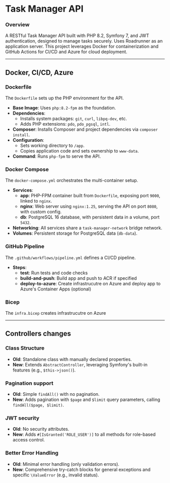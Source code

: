 # Task Manager API

### Overview
A RESTful Task Manager API built with PHP 8.2, Symfony 7, and JWT authentication, designed to manage tasks securely. Uses Roadrunner as an application server. This project leverages Docker for containerization and GitHub Actions for CI/CD and Azure for cloud deployment.

---

## Docker, CI/CD, Azure

### Dockerfile
The `Dockerfile` sets up the PHP environment for the API.

- **Base Image**: Uses `php:8.2-fpm` as the foundation.
- **Dependencies**:
  - Installs system packages: `git`, `curl`, `libpq-dev`, etc.
  - Adds PHP extensions: `pdo`, `pdo_pgsql`, `intl`.
- **Composer**: Installs Composer and project dependencies via `composer install`.
- **Configuration**:
  - Sets working directory to `/app`.
  - Copies application code and sets ownership to `www-data`.
- **Command**: Runs `php-fpm` to serve the API.

### Docker Compose
The `docker-compose.yml` orchestrates the multi-container setup.

- **Services**:
  - **app**: PHP-FPM container built from `Dockerfile`, exposing port `9000`, linked to `nginx`.
  - **nginx**: Web server using `nginx:1.25`, serving the API on port `8080`, with custom config.
  - **db**: PostgreSQL 16 database, with persistent data in a volume, port `5432`.
- **Networking**: All services share a `task-manager-network` bridge network.
- **Volumes**: Persistent storage for PostgreSQL data (`db-data`).

### GitHub Pipeline
The `.github/workflows/pipeline.yml` defines a CI/CD pipeline.

- **Steps**:
  - **test**: Run tests and code checks
  - **build-and-push**: Build app and push to ACR if specified
  - **deploy-to-azure**: Create infrastrucutre on Azure and deploy app to Azure's Container Apps (optional)
 
### Bicep
The `infra.bicep` creates infrastrucutre on Azure

---

## Controllers changes

### Class Structure
- **Old**: Standalone class with manually declared properties.
- **New**: Extends `AbstractController`, leveraging Symfony's built-in features (e.g., `$this->json()`).

### Pagination support
- **Old**: Simple `findAll()` with no pagination.
- **New**: Adds pagination with `$page` and `$limit` query parameters, calling `findAll($page, $limit)`.

### JWT security
- **Old**: No security attributes.
- **New**: Adds `#[IsGranted('ROLE_USER')]` to all methods for role-based access control.

### Better Error Handling
- **Old**: Minimal error handling (only validation errors).
- **New**: Comprehensive try-catch blocks for general exceptions and specific `\ValueError` (e.g., invalid status).

